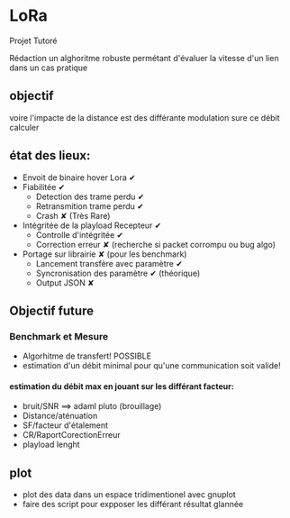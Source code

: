 # LoRa
Projet Tutoré

Rédaction un alghoritme robuste permétant d'évaluer la vitesse d'un  lien dans un  cas pratique

## objectif

voire  l'impacte de la  distance est des  différante modulation  sure ce débit  calculer

## état des lieux:
- Envoit de binaire hover Lora ✔
- Fiabilitée ✔
  - Detection des trame perdu ✔
  - Retransmition trame perdu ✔
  - Crash ✘ (Très Rare)
- Intégritée de la playload Recepteur ✔
  - Controlle d'intégritée ✔
  - Correction erreur ✘ (recherche si packet corrompu ou bug algo)
- Portage sur librairie ✘ (pour les benchmark)
  - Lancement transfère avec  paramètre ✔
  - Syncronisation des paramètre ✔ (théorique)
  - Output JSON ✘

## Objectif future
### Benchmark et Mesure
- Algorhitme de transfert! POSSIBLE
- estimation d'un débit minimal pour qu'une communication soit valide!

#### estimation du débit max en jouant sur les différant facteur:
- bruit/SNR ==> adaml pluto (brouillage)
- Distance/aténuation
- SF/facteur d'étalement
- CR/RaportCorectionErreur
- playload lenght

## plot
- plot des data dans un espace tridimentionel avec gnuplot
- faire des script pour expposer les différant résultat glannée
